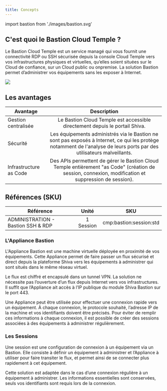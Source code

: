 ```yaml
---
title: Concepts
---
```

import bastion from './images/bastion.svg'

## C'est quoi le Bastion Cloud Temple ?

Le Bastion Cloud Temple est un service managé qui vous fournit une connectivité RDP ou SSH sécurisée depuis la console 
Cloud Temple vers vos infrastructures physiques et virtuelles, qu’elles soient situées sur le Cloud de confiance, sur un 
Cloud public ou onpremise. La solution Bastion permet d’administrer vos équipements sans les exposer à Internet. 

<img src={bastion} />

## Les avantages
| Avantage               |                                                                              Description                                                                               |   
|------------------------|:----------------------------------------------------------------------------------------------------------------------------------------------------------------------:|
| Gestion centralisée    |                                              Le Bastion Cloud Temple est accessible directement depuis le portail Shiva.                                               |   
| Sécurité               | Les équipements administrés via le Bastion ne sont pas exposés à Internet, ce qui les protège notamment de l'analyse de leurs ports par des utilisateurs malveillants. |  
| Infrastructure as Code |          Des APIs permettent de gérer le Bastion Cloud Temple entièrement "as Code" (création de session, connexion, modification et suppression de session).          |   

## Références (SKU)
| Référence                          |   Unité   |           SKU           |  
|------------------------------------|:---------:|:-----------------------:|
| ADMINISTRATION - Bastion SSH & RDP | 1 Session | cmp:bastion:session:std | 


### L'Appliance Bastion

L'Appliance Bastion est une machine virtuelle déployée en proximité de vos équipements. Cette Appliance permet de faire passer un flux sécurisé et direct depuis la plateforme Shiva vers les équipements à administrer qui sont situés dans le même réseau virtuel. 

Le flux est chiffré et encapsulé dans un tunnel VPN. La solution ne nécessite pas l’ouverture d’un flux depuis Internet vers vos infrastructures. Il suffit que l’Appliance ait accès à l’IP publique du module Shiva Bastion sur le port 443.

Une Appliance peut être utilisée pour effectuer une connexion rapide vers un équipement. À chaque connexion, le protocole souhaité, l’adresse IP de la machine et vos identifiants doivent être précisés. Pour éviter de remplir ces informations à chaque connexion, il est possible de créer des sessions associées à des équipements à administrer régulièrement.

### Les Sessions

Une session est une configuration de connexion à un équipement via un Bastion. Elle consiste à définir un équipement à administrer et l’Appliance à utiliser pour faire transiter le flux, et permet ainsi de se connecter plus rapidement à cet équipement. 

Cette solution est adaptée dans le cas d’une connexion régulière à un équipement à administrer. Les informations essentielles sont conservées, seuls vos identifiants sont requis lors de la connexion.
